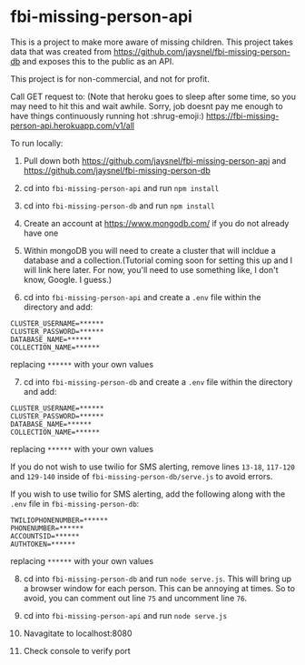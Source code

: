 # fbi-missing-person-api

This is a project to make more aware of missing children. This project takes data that was created from https://github.com/jaysnel/fbi-missing-person-db and exposes this to the public as an API.

This project is for non-commercial, and not for profit.

Call GET request to: (Note that heroku goes to sleep after some time, so you may need to hit this and wait awhile. Sorry, job doesnt pay me enough to have things continuously running hot :shrug-emoji:)
https://fbi-missing-person-api.herokuapp.com/v1/all

To run locally:

1. Pull down both https://github.com/jaysnel/fbi-missing-person-api and https://github.com/jaysnel/fbi-missing-person-db 

2. cd into ```fbi-missing-person-api``` and run ```npm install```

3. cd into ```fbi-missing-person-db``` and run ```npm install```

4. Create an account at https://www.mongodb.com/ if you do not already have one

5. Within mongoDB you will need to create a cluster that will incldue a database and a collection.(Tutorial coming soon for setting this up and I will link here later. For now, you'll need to use something like, I don't know, Google. I guess.)

6. cd into ```fbi-missing-person-api``` and create a ```.env``` file within the directory and add:
```
CLUSTER_USERNAME=******
CLUSTER_PASSWORD=******
DATABASE_NAME=******
COLLECTION_NAME=******
```
replacing ```******``` with your own values

7. cd into ```fbi-missing-person-db``` and create a ```.env``` file within the directory and add:
```
CLUSTER_USERNAME=******
CLUSTER_PASSWORD=******
DATABASE_NAME=******
COLLECTION_NAME=******
```
replacing ```******``` with your own values

If you do not wish to use twilio for SMS alerting, remove lines ```13-18```, ```117-120``` and ```129-140``` inside of ```fbi-missing-person-db/serve.js``` to avoid errors.

If you wish to use twilio for SMS alerting, add the following along with the ```.env``` file in ```fbi-missing-person-db```:

```
TWILIOPHONENUMBER=******
PHONENUMBER=******
ACCOUNTSID=******
AUTHTOKEN=******
```
replacing ```******``` with your own values

8. cd into ```fbi-missing-person-db``` and run ```node serve.js```. 
This will bring up a browser window for each person. This can be annoying at times. So to avoid, you can comment out line ```75``` and uncomment line ```76```. 

9. cd into ```fbi-missing-person-api``` and run ```node serve.js```

10. Navagitate to localhost:8080 

11. Check console to verify port